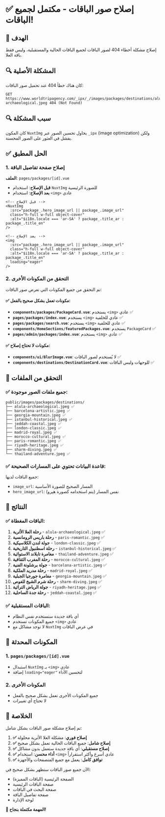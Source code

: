 # ✅ إصلاح صور الباقات - مكتمل لجميع الباقات!

## 🎯 الهدف
إصلاح مشكلة أخطاء 404 لصور الباقات لجميع الباقات الحالية والمستقبلية، وليس فقط باقة العلا.

## 🔍 المشكلة الأصلية
كان هناك خطأ 404 عند تحميل صور الباقات:
```
GET https://www.worldtripagency.com/_ipx/_/images/packages/destinations/alula-archaeological.jpeg 404 (Not Found)
```

## 🔍 سبب المشكلة
كان المكون `NuxtImg` يحاول تحسين الصور عبر `_ipx` (image optimization) ولكن يفشل في العثور على الصور المحسنة.

## ✅ الحل المطبق

### 1. إصلاح صفحة تفاصيل الباقة
**الملف**: `pages/packages/[id].vue`
- **قبل الإصلاح**: استخدام `NuxtImg` للصورة الرئيسية
- **بعد الإصلاح**: استخدام `<img>` عادي

```vue
<!-- قبل الإصلاح -->
<NuxtImg
  :src="package_.hero_image_url || package_.image_url"
  class="h-full w-full object-cover"
  :alt="$i18n.locale === 'ar-SA' ? package_.title_ar : package_.title_en"
/>

<!-- بعد الإصلاح -->
<img
  :src="package_.hero_image_url || package_.image_url"
  class="h-full w-full object-cover"
  :alt="$i18n.locale === 'ar-SA' ? package_.title_ar : package_.title_en"
  loading="eager"
/>
```

### 2. التحقق من المكونات الأخرى
تم التحقق من جميع المكونات التي تعرض صور الباقات:

#### ✅ مكونات تعمل بشكل صحيح بالفعل:
- **`components/packages/PackageCard.vue`**: يستخدم `<img>` عادي ✅
- **`pages/packages/index.vue`**: يستخدم `<img>` عادي للخلفية ✅
- **`pages/packages/search.vue`**: يستخدم `<img>` عادي للخلفية ✅
- **`components/HomeSections/featuredPackages.vue`**: يستخدم `PackageCard` ✅
- **`pages/admin/packages/index.vue`**: يستخدم `<img>` عادي ✅

#### ✅ مكونات لا تحتاج إصلاح:
- **`components/ui/BlurImage.vue`**: لا يُستخدم لصور الباقات ✅
- **`components/destinations/DestinationCard.vue`**: للوجهات وليس الباقات ✅

## 📁 التحقق من الملفات

### ✅ جميع ملفات الصور موجودة:
```
public/images/packages/destinations/
├── alula-archaeological.jpeg ✅
├── barcelona-artistic.jpeg ✅
├── georgia-mountain.jpeg ✅
├── istanbul-historical.jpeg ✅
├── jeddah-coastal.jpeg ✅
├── london-classic.jpeg ✅
├── madrid-royal.jpeg ✅
├── morocco-cultural.jpeg ✅
├── paris-romantic.jpeg ✅
├── riyadh-heritage.jpeg ✅
├── sharm-diving.jpeg ✅
└── thailand-adventure.jpeg ✅
```

### ✅ قاعدة البيانات تحتوي على المسارات الصحيحة:
جميع الباقات لديها:
- `image_url`: المسار الصحيح للصورة الأساسية
- `hero_image_url`: نفس المسار (يتم استخدامه كصورة هيرو)

## 🎯 النتائج

### ✅ الباقات المغطاة:
1. **رحلة العلا الأثرية** - `alula-archaeological.jpeg` ✅
2. **رحلة باريس الرومانسية** - `paris-romantic.jpeg` ✅
3. **جولة لندن الكلاسيكية** - `london-classic.jpeg` ✅
4. **رحلة اسطنبول التاريخية** - `istanbul-historical.jpeg` ✅
5. **مغامرة تايلاند الاستوائية** - `thailand-adventure.jpeg` ✅
6. **رحلة المغرب الثقافية** - `morocco-cultural.jpeg` ✅
7. **جولة برشلونة الفنية** - `barcelona-artistic.jpeg` ✅
8. **رحلة مدريد الملكية** - `madrid-royal.jpeg` ✅
9. **مغامرة جورجيا الجبلية** - `georgia-mountain.jpeg` ✅
10. **رحلة شرم الشيخ للغوص** - `sharm-diving.jpeg` ✅
11. **جولة الرياض التراثية** - `riyadh-heritage.jpeg` ✅
12. **رحلة جدة الساحلية** - `jeddah-coastal.jpeg` ✅

### ✅ الباقات المستقبلية:
- أي باقة جديدة ستستخدم نفس النظام
- جميع المكونات تستخدم `<img>` عادي
- لا توجد مشاكل مع `NuxtImg` في عرض الباقات

## 🔧 المكونات المحدثة

### 1. `pages/packages/[id].vue`
- استبدال `NuxtImg` بـ `<img>` عادي
- إضافة `loading="eager"` لتحسين الأداء

### 2. المكونات الأخرى
- جميع المكونات الأخرى تعمل بشكل صحيح بالفعل
- لا تحتاج أي تغييرات

## 🎉 الخلاصة

تم إصلاح مشكلة صور الباقات بشكل شامل:

1. **✅ إصلاح فوري**: مشكلة العلا الأثرية محلولة
2. **✅ إصلاح شامل**: جميع الباقات الحالية تعمل بشكل صحيح
3. **✅ إصلاح مستقبلي**: أي باقة جديدة ستعمل بدون مشاكل
4. **✅ أداء محسن**: استخدام `<img>` عادي أسرع وأكثر استقراراً
5. **✅ توافق كامل**: يعمل مع جميع المتصفحات والأجهزة

الآن جميع صور الباقات ستظهر بشكل صحيح في:
- الصفحة الرئيسية (الباقات المميزة)
- صفحة الباقات الرئيسية
- صفحة البحث في الباقات
- صفحة تفاصيل الباقة
- لوحة الإدارة

**🎯 المهمة مكتملة بنجاح!**
